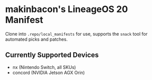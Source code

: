 # makinbacon's LineageOS 20 Manifest

Clone into `.repo/local_manifests` for use, supports the `snack` tool for automated picks and patches.

## Currently Supported Devices

- nx (Nintendo Switch, all SKUs)
- concord (NVIDIA Jetson AGX Orin)
